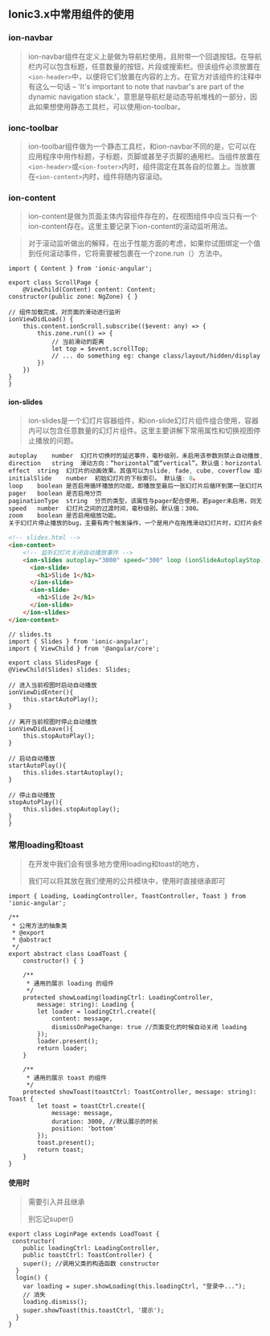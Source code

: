 ## Ionic3.x中常用组件的使用

### ion-navbar

> ion-navbar组件在定义上是做为导航栏使用，且附带一个回退按钮。在导航栏内可以包含标题，任意数量的按钮，片段或搜索栏。但该组件必须放置在`<ion-header>`中，以便将它们放置在内容的上方。在官方对该组件的注释中有这么一句话 – 'It's important to note that navbar's are part of the dynamic navigation stack.'，意思是导航栏是动态导航堆栈的一部分，因此如果想使用静态工具栏，可以使用ion-toolbar。

### ionc-toolbar

> ion-toolbar组件做为一个静态工具栏，和ion-navbar不同的是，它可以在应用程序中用作标题，子标题，页脚或甚至子页脚的通用栏。当组件放置在`<ion-header>`或`<ion-footer>`内时，组件固定在其各自的位置上。当放置在`<ion-content>`内时，组件将随内容滚动。

### ion-content

> ion-content是做为页面主体内容组件存在的，在视图组件中应当只有一个ion-content存在。这里主要记录下ion-content的滚动监听用法。

> 对于滚动监听做出的解释，在出于性能方面的考虑，如果你试图绑定一个值到任何滚动事件，它将需要被包裹在一个zone.run（）方法中。
>

```tsx
import { Content } from 'ionic-angular';

export class ScrollPage {
    @ViewChild(Content) content: Content;
constructor(public zone: NgZone) { }

// 组件加载完成，对页面的滑动进行监听
ionViewDidLoad() {
    this.content.ionScroll.subscribe(($event: any) => {
        this.zone.run(() => {
            // 当前滑动的距离
            let top = $event.scrollTop;
            // ... do something eg: change class/layout/hidden/display
        })
    })
}
}
```
#### ion-slides

> ion-slides是一个幻灯片容器组件，和ion-slide幻灯片组件组合使用，容器内可以包含任意数量的幻灯片组件。这里主要讲解下常用属性和切换视图停止播放的问题。

```js
autoplay	number	幻灯片切换时的延迟事件，毫秒级别，未启用该参数则禁止自动播放,默认值为null并且不会自动播放幻灯片。
direction	string	滑动方向：“horizontal”或“vertical”。默认值：horizontal。
effect	string	幻灯片的动画效果。其值可以为slide, fade, cube, coverflow 或者flip。 默认值: slide。
initialSlide	number	初始幻灯片的下标索引。 默认值: 0。
loop	boolean	是否启用循环播放的功能，即播放至最后一张幻灯片后循环到第一张幻灯片
pager	boolean	是否启用分页
paginationType	string	分页的类型，该属性与pager配合使用，若pager未启用，则无效。其值可以为bullets, fraction, progress。默认值：bullets。
speed	number	幻灯片之间的过渡时间，毫秒级别。默认值：300。
zoom	boolean	是否启用缩放功能。
关于幻灯片停止播放的bug，主要有两个触发操作，一个是用户在拖拽滑动幻灯片时，幻灯片会停止播放；另一个则是在进入其他视图，包括tab页的切换，都会触发幻灯片停止播放。这里记录下相应的解决方案及代码。
```

```html
<!-- slides.html -->
<ion-content>
    <!-- 监听幻灯片关闭自动播放事件 -->
    <ion-slides autoplay="3000" speed="300" loop (ionSlideAutoplayStop)="startAutoPlay()">
      <ion-slide>
        <h1>Slide 1</h1>
      </ion-slide>
      <ion-slide>
        <h1>Slide 2</h1>
      </ion-slide>
    </ion-slides>
</ion-content>
```

```tsx
// slides.ts
import { Slides } from 'ionic-angular';
import { ViewChild } from '@angular/core';

export class SlidesPage {
@ViewChild(Slides) slides: Slides;

// 进入当前视图时启动自动播放  
ionViewDidEnter(){  
    this.startAutoPlay();  
}  

// 离开当前视图时停止自动播放  
ionViewDidLeave(){   
    this.stopAutoPlay();  
}  

// 启动自动播放
startAutoPlay(){
    this.slides.startAutoplay();
}

// 停止自动播放
stopAutoPlay(){
    this.slides.stopAutoplay();
}
}
```
### 常用loading和toast

> 在开发中我们会有很多地方使用loading和toast的地方，
>
> 我们可以将其放在我们使用的公共模块中，使用时直接继承即可

```tsx
import { Loading, LoadingController, ToastController, Toast } from 'ionic-angular';

/**
 * 公用方法的抽象类
 * @export
 * @abstract
 */
export abstract class LoadToast {
    constructor() { }

    /**
     * 通用的展示 loading 的组件
     */
    protected showLoading(loadingCtrl: LoadingController,
        message: string): Loading {
        let loader = loadingCtrl.create({
            content: message,
            dismissOnPageChange: true //页面变化的时候自动关闭 loading
        });
        loader.present();
        return loader;
    }

    /**
     * 通用的展示 toast 的组件
     */
    protected showToast(toastCtrl: ToastController, message: string): Toast {
        let toast = toastCtrl.create({
            message: message,
            duration: 3000, //默认展示的时长
            position: 'bottom'
        });
        toast.present();
        return toast;
    }
}
```

#### 使用时

> 需要引入并且继承
>
> 别忘记super()

```tsx
export class LoginPage extends LoadToast {  
 constructor(
    public loadingCtrl: LoadingController,
    public toastCtrl: ToastController) {
    super(); //调用父类的构造函数 constructor
  }
  login() {
    var loading = super.showLoading(this.loadingCtrl, "登录中...");
    // 消失
    loading.dismiss();
    super.showToast(this.toastCtrl, '提示');
  }
}
```

